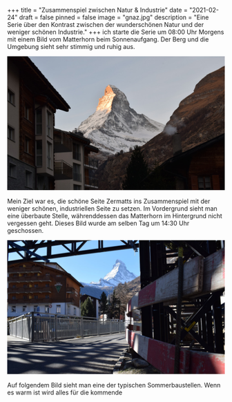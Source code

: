 +++
title = "Zusammenspiel zwischen Natur & Industrie"
date = "2021-02-24"
draft = false
pinned = false
image = "gnaz.jpg"
description = "Eine Serie über den Kontrast zwischen der wunderschönen Natur und der weniger schönen Industrie."
+++
ich starte die Serie um 08:00 Uhr Morgens mit einem Bild vom Matterhorn beim Sonnenaufgang. Der Berg und die Umgebung sieht sehr stimmig und ruhig aus.

![](matterhornschlecht.jpg)



Mein Ziel war es, die schöne Seite Zermatts ins Zusammenspiel mit der weniger schönen, industriellen Seite zu setzen. Im Vordergrund sieht man eine überbaute Stelle, währenddessen das Matterhorn im Hintergrund nicht vergessen geht. Dieses Bild wurde am selben Tag um 14:30 Uhr geschossen.

![](dsc_03.jpg)



Auf folgendem Bild sieht man eine der typischen Sommerbaustellen. Wenn es warm ist wird alles für die kommende

![]()